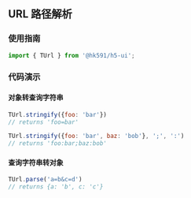 ## URL 路径解析

### 使用指南

``` javascript
import { TUrl } from '@hk591/h5-ui';
```

### 代码演示

#### 对象转查询字符串

```javascript
TUrl.stringify({foo: 'bar'})
// returns 'foo=bar'

TUrl.stringify({foo: 'bar', baz: 'bob'}, ';', ':')
// returns 'foo:bar;baz:bob'
```

#### 查询字符串转对象

```javascript
TUrl.parse('a=b&c=d')
// returns {a: 'b', c: 'c'}
```
